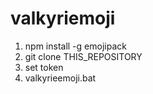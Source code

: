 # valkyriemoji

1. npm install -g emojipack
2. git clone THIS_REPOSITORY
3. set token
4. valkyrieemoji.bat
